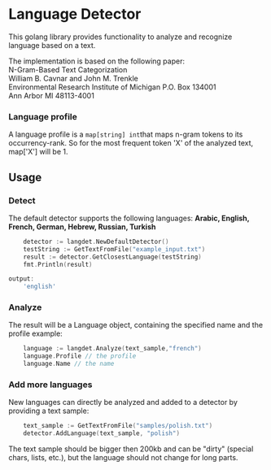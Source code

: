 # Language Detector

This golang library provides functionality to analyze and recognize language based on a text.  


The implementation is based on the following paper:  
N-Gram-Based Text Categorization  
William B. Cavnar and John M. Trenkle  
Environmental Research Institute of Michigan P.O. Box 134001  
Ann Arbor MI 48113-4001

### Language profile
A language profile is a ```map[string] int```that maps n-gram tokens to its occurrency-rank. So for the most
frequent token 'X' of the analyzed text, map['X'] will be 1.

## Usage
### Detect
The default detector supports the following languages:
**Arabic, English, French, German, Hebrew, Russian, Turkish**

``` go
    detector := langdet.NewDefaultDetector()
	testString := GetTextFromFile("example_input.txt")
	result := detector.GetClosestLanguage(testString)
	fmt.Println(result)

output:
    'english'
```

### Analyze
The result will be a Language object, containing the specified name and the profile
example:

``` go
    language := langdet.Analyze(text_sample,"french")
    language.Profile // the profile
    language.Name // the name
```

### Add more languages
New languages can directly be analyzed and added to a detector by providing a text sample:

``` go
    text_sample := GetTextFromFile("samples/polish.txt")
    detector.AddLanguage(text_sample, "polish")
```

The text sample should be bigger then 200kb and can be "dirty" (special chars, lists, etc.), but the language
should not change for long parts.
